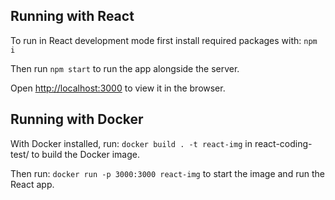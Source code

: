 ## Running with React

To run in React development mode first install required packages with: <code>npm i</code>

Then run <code>npm start</code> to run the app alongside the server.

Open [http://localhost:3000](http://localhost:3000) to view it in the browser.

## Running with Docker

With Docker installed, run: <code>docker build . -t react-img</code> in react-coding-test/ to build the Docker image.

Then run: <code>docker run -p 3000:3000 react-img</code> to start the image and run the React app.